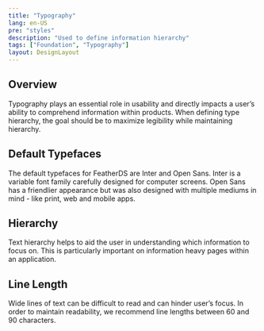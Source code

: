 ```yaml
---
title: "Typography"
lang: en-US
pre: "styles"
description: "Used to define information hierarchy"
tags: ["Foundation", "Typography"]
layout: DesignLayout
---
```


## Overview

Typography plays an essential role in usability and directly impacts a user’s ability to comprehend information within products. When defining type hierarchy, the goal should be to maximize legibility while maintaining hierarchy.

## Default Typefaces

The default typefaces for FeatherDS are Inter and Open Sans. Inter is a variable font family carefully designed for computer screens. Open Sans has a friendlier appearance but was also designed with multiple mediums in mind - like print, web and mobile apps.

## Hierarchy

Text hierarchy helps to aid the user in understanding which information to focus on. This is particularly important on information heavy pages within an application.

<Typography-Styles/>

## Line Length

Wide lines of text can be difficult to read and can hinder user’s focus. In order to maintain readability, we recommend line lengths between 60 and 90 characters.
